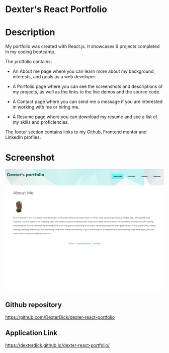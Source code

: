 # Dexter's React Portfolio

# Description

My portfolio was created with React.js. It showcases 6 projects completed in my coding bootcamp.

The protfolio contains:

-   An About me page where you can learn more about my background, interests, and goals as a web developer.

-   A Portfolio page where you can see the screenshots and descriptions of my projects, as well as the links to the live demos and the source code.

-   A Contact page where you can send me a message if you are interested in working with me or hiring me.

-   A Resume page where you can download my resume and see a list of my skills and proficiencies.

The footer section contains links to my Github, Frontend mentor and LinkedIn profiles.

# Screenshot

![Dexter's Portfolio](./src/assets/dexter-portfolio.png)

## Github repository

https://github.com/DexterDick/dexter-react-portfolio

## Application Link

https://dexterdick.github.io/dexter-react-portfolio/
